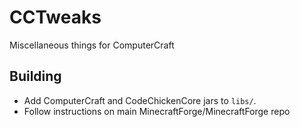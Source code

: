 # CCTweaks
Miscellaneous things for ComputerCraft

## Building
 - Add ComputerCraft and CodeChickenCore jars to `libs/`.
 - Follow instructions on main MinecraftForge/MinecraftForge repo